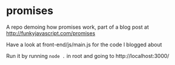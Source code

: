 # promises
A repo demoing how promises work, part of a blog post at http://funkyjavascript.com/promises

Have a look at front-end/js/main.js for the code I blogged about

Run it by running `node .` in root and going to http://localhost:3000/
